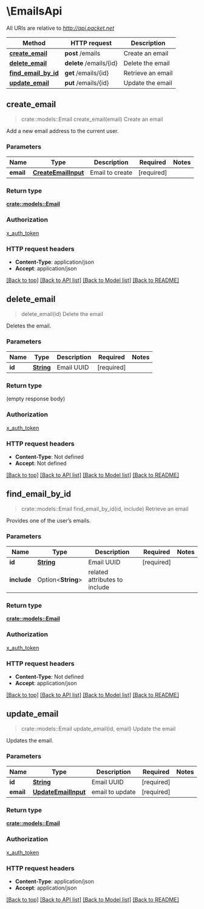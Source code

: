 # \EmailsApi

All URIs are relative to *http://api.packet.net*

Method | HTTP request | Description
------------- | ------------- | -------------
[**create_email**](EmailsApi.md#create_email) | **post** /emails | Create an email
[**delete_email**](EmailsApi.md#delete_email) | **delete** /emails/{id} | Delete the email
[**find_email_by_id**](EmailsApi.md#find_email_by_id) | **get** /emails/{id} | Retrieve an email
[**update_email**](EmailsApi.md#update_email) | **put** /emails/{id} | Update the email



## create_email

> crate::models::Email create_email(email)
Create an email

Add a new email address to the current user.

### Parameters


Name | Type | Description  | Required | Notes
------------- | ------------- | ------------- | ------------- | -------------
**email** | [**CreateEmailInput**](CreateEmailInput.md) | Email to create | [required] |

### Return type

[**crate::models::Email**](Email.md)

### Authorization

[x_auth_token](../README.md#x_auth_token)

### HTTP request headers

- **Content-Type**: application/json
- **Accept**: application/json

[[Back to top]](#) [[Back to API list]](../README.md#documentation-for-api-endpoints) [[Back to Model list]](../README.md#documentation-for-models) [[Back to README]](../README.md)


## delete_email

> delete_email(id)
Delete the email

Deletes the email.

### Parameters


Name | Type | Description  | Required | Notes
------------- | ------------- | ------------- | ------------- | -------------
**id** | [**String**](.md) | Email UUID | [required] |

### Return type

 (empty response body)

### Authorization

[x_auth_token](../README.md#x_auth_token)

### HTTP request headers

- **Content-Type**: Not defined
- **Accept**: Not defined

[[Back to top]](#) [[Back to API list]](../README.md#documentation-for-api-endpoints) [[Back to Model list]](../README.md#documentation-for-models) [[Back to README]](../README.md)


## find_email_by_id

> crate::models::Email find_email_by_id(id, include)
Retrieve an email

Provides one of the user’s emails.

### Parameters


Name | Type | Description  | Required | Notes
------------- | ------------- | ------------- | ------------- | -------------
**id** | [**String**](.md) | Email UUID | [required] |
**include** | Option<**String**> | related attributes to include |  |

### Return type

[**crate::models::Email**](Email.md)

### Authorization

[x_auth_token](../README.md#x_auth_token)

### HTTP request headers

- **Content-Type**: Not defined
- **Accept**: application/json

[[Back to top]](#) [[Back to API list]](../README.md#documentation-for-api-endpoints) [[Back to Model list]](../README.md#documentation-for-models) [[Back to README]](../README.md)


## update_email

> crate::models::Email update_email(id, email)
Update the email

Updates the email.

### Parameters


Name | Type | Description  | Required | Notes
------------- | ------------- | ------------- | ------------- | -------------
**id** | [**String**](.md) | Email UUID | [required] |
**email** | [**UpdateEmailInput**](UpdateEmailInput.md) | email to update | [required] |

### Return type

[**crate::models::Email**](Email.md)

### Authorization

[x_auth_token](../README.md#x_auth_token)

### HTTP request headers

- **Content-Type**: application/json
- **Accept**: application/json

[[Back to top]](#) [[Back to API list]](../README.md#documentation-for-api-endpoints) [[Back to Model list]](../README.md#documentation-for-models) [[Back to README]](../README.md)

